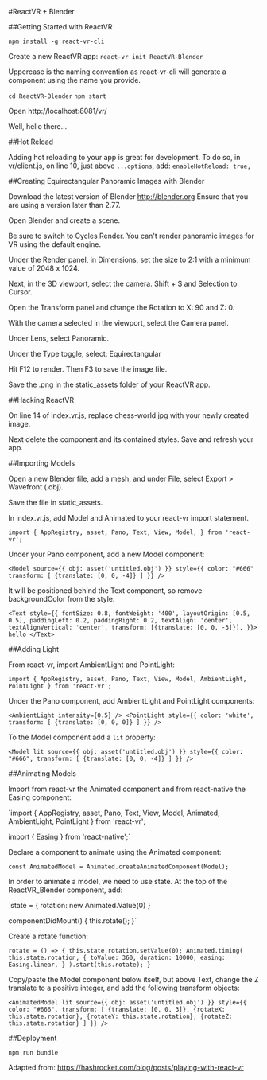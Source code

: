 #ReactVR + Blender

##Getting Started with ReactVR

`npm install -g react-vr-cli`

Create a new ReactVR app:
`react-vr init ReactVR-Blender`

Uppercase is the naming convention as react-vr-cli will generate a component using the name you provide.

`cd ReactVR-Blender`
`npm start`

Open http://localhost:8081/vr/

Well, hello there...

##Hot Reload

Adding hot reloading to your app is great for development. To do so, in vr/client.js, on line 10, just above `...options`, add:
`enableHotReload: true,`

##Creating Equirectangular Panoramic Images with Blender

Download the latest version of Blender http://blender.org Ensure that you are using a version later than 2.77.

Open Blender and create a scene.

Be sure to switch to Cycles Render. You can't render panoramic images for VR using the default engine.

Under the Render panel, in Dimensions, set the size to 2:1 with a minimum value of 2048 x 1024.

Next, in the 3D viewport, select the camera. Shift + S and Selection to Cursor.

Open the Transform panel and change the Rotation to X: 90 and Z: 0.

With the camera selected in the viewport, select the Camera panel.

Under Lens, select Panoramic.

Under the Type toggle, select: Equirectangular

Hit F12 to render. Then F3 to save the image file.

Save the .png in the static_assets folder of your ReactVR app.

##Hacking ReactVR

On line 14 of index.vr.js, replace chess-world.jpg with your newly created image.

Next delete the <Text> component and its contained styles. Save and refresh your app.

##Importing Models

Open a new Blender file, add a mesh, and under File, select Export > Wavefront (.obj).

Save the file in static_assets.

In index.vr.js, add Model and Animated to your react-vr import statement.

`import {
  AppRegistry,
  asset,
  Pano,
  Text,
  View,
  Model,
} from 'react-vr';`

Under your Pano component, add a new Model component:

`<Model
  source={{
    obj: asset('untitled.obj')
  }}
  style={{
    color: "#666"
    transform: [
      {translate: [0, 0, -4]}
    ]
  }}
/>
`

It will be positioned behind the Text component, so remove backgroundColor from the style.

`<Text
  style={{
    fontSize: 0.8,
    fontWeight: '400',
    layoutOrigin: [0.5, 0.5],
    paddingLeft: 0.2,
    paddingRight: 0.2,
    textAlign: 'center',
    textAlignVertical: 'center',
    transform: [{translate: [0, 0, -3]}],
  }}>
  hello
</Text>`

##Adding Light

From react-vr, import AmbientLight and PointLight:

`import {
  AppRegistry,
  asset,
  Pano,
  Text,
  View,
  Model,
  AmbientLight,
  PointLight
} from 'react-vr';`

Under the Pano component, add AmbientLight and PointLight components:

`<AmbientLight intensity={0.5} />
<PointLight
  style={{
    color: 'white',
    transform: [
      {translate: [0, 0, 0]}
    ]
  }}
/>`

To the Model component add a `lit` property:

`<Model
  lit
  source={{
    obj: asset('untitled.obj')
  }}
  style={{
    color: "#666",
    transform: [
      {translate: [0, 0, -4]}
    ]
  }}
/>`

##Animating Models

Import from react-vr the Animated component and from react-native the Easing component:

`import {
  AppRegistry,
  asset,
  Pano,
  Text,
  View,
  Model,
  Animated,
  AmbientLight,
  PointLight
} from 'react-vr';

import {
  Easing
} from 'react-native';`

Declare a component to animate using the Animated component:

`const AnimatedModel = Animated.createAnimatedComponent(Model);
`

In order to animate a model, we need to use state. At the top of the ReactVR_Blender component, add:

`state = {
  rotation: new Animated.Value(0)
}

componentDidMount() {
  this.rotate();
}`

Create a rotate function:

`rotate = () => {
  this.state.rotation.setValue(0);
  Animated.timing(
    this.state.rotation,
    {
      toValue: 360,
      duration: 10000,
      easing: Easing.linear,
    }
  ).start(this.rotate);
}`

Copy/paste the Model component below itself, but above Text, change the Z translate to a positive integer, and add the following transform objects:

`<AnimatedModel
  lit
  source={{
    obj: asset('untitled.obj')
  }}
  style={{
    color: "#666",
    transform: [
      {translate: [0, 0, 3]},
      {rotateX: this.state.rotation},
      {rotateY: this.state.rotation},
      {rotateZ: this.state.rotation}
    ]
  }}
/>`

##Deployment


`npm run bundle`
















Adapted from: https://hashrocket.com/blog/posts/playing-with-react-vr
